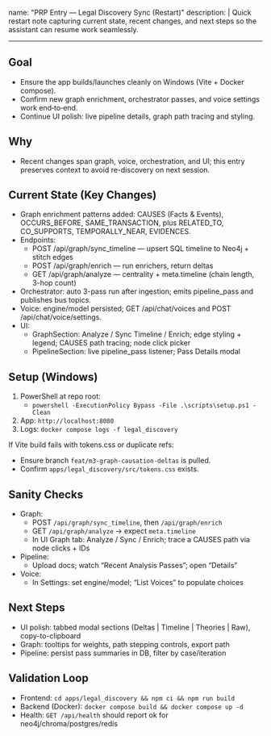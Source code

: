 name: "PRP Entry — Legal Discovery Sync (Restart)"
description: |
  Quick restart note capturing current state, recent changes, and next steps
  so the assistant can resume work seamlessly.

---

## Goal

- Ensure the app builds/launches cleanly on Windows (Vite + Docker compose).
- Confirm new graph enrichment, orchestrator passes, and voice settings work end‑to‑end.
- Continue UI polish: live pipeline details, graph path tracing and styling.

## Why

- Recent changes span graph, voice, orchestration, and UI; this entry preserves context
  to avoid re-discovery on next session.

## Current State (Key Changes)

- Graph enrichment patterns added: CAUSES (Facts & Events), OCCURS_BEFORE, SAME_TRANSACTION,
  plus RELATED_TO, CO_SUPPORTS, TEMPORALLY_NEAR, EVIDENCES.
- Endpoints:
  - POST /api/graph/sync_timeline — upsert SQL timeline to Neo4j + stitch edges
  - POST /api/graph/enrich — run enrichers, return deltas
  - GET /api/graph/analyze — centrality + meta.timeline (chain length, 3-hop count)
- Orchestrator: auto 3-pass run after ingestion; emits pipeline_pass and publishes bus topics.
- Voice: engine/model persisted; GET /api/chat/voices and POST /api/chat/voice/settings.
- UI:
  - GraphSection: Analyze / Sync Timeline / Enrich; edge styling + legend; CAUSES path tracing; node click picker
  - PipelineSection: live pipeline_pass listener; Pass Details modal

## Setup (Windows)

1) PowerShell at repo root:
   - `powershell -ExecutionPolicy Bypass -File .\scripts\setup.ps1 -Clean`
2) App: `http://localhost:8080`
3) Logs: `docker compose logs -f legal_discovery`

If Vite build fails with tokens.css or duplicate refs:
- Ensure branch `feat/m3-graph-causation-deltas` is pulled.
- Confirm `apps/legal_discovery/src/tokens.css` exists.

## Sanity Checks

- Graph:
  - POST `/api/graph/sync_timeline`, then `/api/graph/enrich`
  - GET `/api/graph/analyze` → expect `meta.timeline`
  - In UI Graph tab: Analyze / Sync / Enrich; trace a CAUSES path via node clicks + IDs
- Pipeline:
  - Upload docs; watch “Recent Analysis Passes”; open “Details”
- Voice:
  - In Settings: set engine/model; “List Voices” to populate choices

## Next Steps

- UI polish: tabbed modal sections (Deltas | Timeline | Theories | Raw), copy-to-clipboard
- Graph: tooltips for weights, path stepping controls, export path
- Pipeline: persist pass summaries in DB, filter by case/iteration

## Validation Loop

- Frontend: `cd apps/legal_discovery && npm ci && npm run build`
- Backend (Docker): `docker compose build && docker compose up -d`
- Health: `GET /api/health` should report ok for neo4j/chroma/postgres/redis

